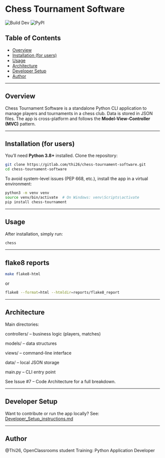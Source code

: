 # Chess Tournament Software

![Build Dev](https://gitlab.com/thi26/chess-tournament-software/badges/dev/pipeline.svg)
![PyPI](https://img.shields.io/pypi/v/chess-tournament.svg)

## Table of Contents

- [Overview](#overview)
- [Installation (for users)](#installation-for-users)
- [Usage](#usage)
- [Architecture](#architecture)
- [Developer Setup](#developer-setup)
- [Author](#author)

---

## Overview

Chess Tournament Software is a standalone Python CLI application to manage players and tournaments in a chess club.
Data is stored in JSON files. The app is cross-platform and follows the **Model-View-Controller (MVC)** pattern.

---

## Installation (for users)

You’ll need **Python 3.8+** installed.
Clone the repository:

```bash
git clone https://gitlab.com/thi26/chess-tournament-software.git
cd chess-tournament-software
```

To avoid system-level issues (PEP 668, etc.), install the app in a virtual environment:

```bash
python3 -m venv venv
source venv/bin/activate  # On Windows: venv\Scripts\activate
pip install chess-tournament
```

---

## Usage

After installation, simply run:

```bash
chess
```

---

## flake8 reports

```bash
make flake8-html
```

or

```bash
flake8 --format=html --htmldir=reports/flake8_report
```

---

## Architecture

Main directories:

controllers/ – business logic (players, matches)

models/ – data structures

views/ – command-line interface

data/ – local JSON storage

main.py – CLI entry point

See Issue #7 – Code Architecture for a full breakdown.

---

## Developer Setup

Want to contribute or run the app locally?
See: [Developer_Setup_instructions.md](Developer_Setup_instructions.md)

---

## Author

@Thi26, OpenClassrooms student
Training: Python Application Developer
